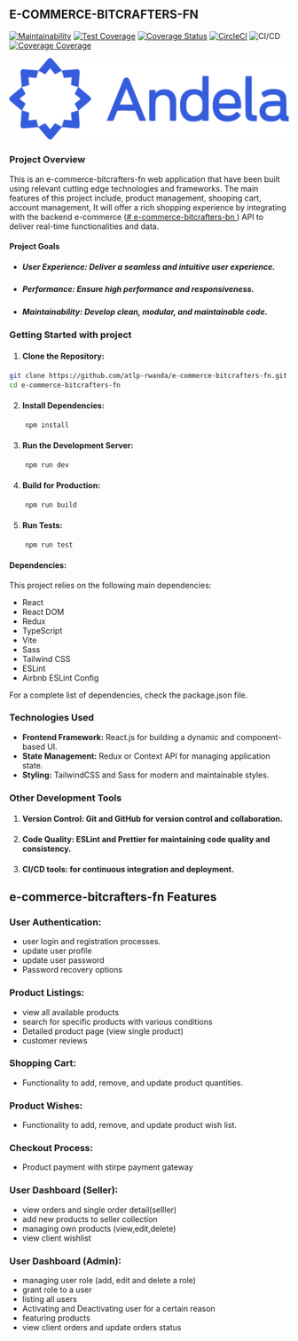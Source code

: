 ## E-COMMERCE-BITCRAFTERS-FN

[![Maintainability](https://api.codeclimate.com/v1/badges/9d32f234492c42c832aa/maintainability)](https://codeclimate.com/github/atlp-rwanda/e-commerce-bitcrafters-fn/maintainability)
[![Test Coverage](https://api.codeclimate.com/v1/badges/9d32f234492c42c832aa/test_coverage)](https://codeclimate.com/github/atlp-rwanda/e-commerce-bitcrafters-fn/test_coverage)
[![Coverage Status](https://coveralls.io/repos/github/atlp-rwanda/e-commerce-bitcrafters-fn/badge.svg?branch=develop)](https://coveralls.io/github/atlp-rwanda/e-commerce-bitcrafters-fn?branch=develop)
[![CircleCI](https://dl.circleci.com/status-badge/img/gh/atlp-rwanda/e-commerce-bitcrafters-fn/tree/ft-tests-setup.svg?style=svg)](https://dl.circleci.com/status-badge/redirect/gh/atlp-rwanda/e-commerce-bitcrafters-fn/tree/ft-tests-setup)
![CI/CD](https://github.com/atlp-rwanda/e-commerce-bitcrafters-fn/actions/workflows/ci.yml/badge.svg)
[![Coverage Coverage](https://coveralls.io/repos/github/atlp-rwanda/e-commerce-bitcrafters-fn/badge.svg)](https://coveralls.io/github/atlp-rwanda/e-commerce-bitcrafters-fn)


<img alt="REACT JS" src="./public/andela.png"/>


### Project Overview
This is an e-commerce-bitcrafters-fn web application that have been built using relevant cutting edge technologies and frameworks. The main features of this project include, product management, shooping cart, account management, It will offer a rich shopping experience by integrating with the backend e-commerce (<a href="https://e-commerce-bitcrafters-bn-1mpf.onrender.com/api-docs/"># e-commerce-bitcrafters-bn </a>) API to deliver real-time functionalities and data.

#### Project Goals
- ##### User Experience: Deliver a seamless and intuitive user experience.
- ##### Performance: Ensure high performance and responsiveness.
- ##### Maintainability: Develop clean, modular, and maintainable code.

### Getting Started with project
1. #### Clone the Repository:
```bash
git clone https://github.com/atlp-rwanda/e-commerce-bitcrafters-fn.git
cd e-commerce-bitcrafters-fn
```
2. #### Install Dependencies:
``` bash
    npm install
```
3. #### Run the Development Server:
``` bash
    npm run dev
```
4. #### Build for Production:
``` bash
    npm run build
```
5. #### Run Tests:
``` bash
    npm run test
```
#### Dependencies:

This project relies on the following main dependencies:

* React
* React DOM
* Redux
* TypeScript
* Vite
* Sass
* Tailwind CSS
* ESLint
* Airbnb ESLint Config

For a complete list of dependencies, check the package.json file.

### Technologies Used
- <b>Frontend Framework:</b> React.js for building a dynamic and component-based UI.
- <b>State Management:</b> Redux or Context API for managing application state.
- <b>Styling:</b> TailwindCSS and Sass for modern and maintainable styles.

### Other Development Tools
1. #### Version Control: Git and GitHub for version control and collaboration.
2. #### Code Quality: ESLint and Prettier for maintaining code quality and consistency.
3. #### CI/CD tools: for continuous integration and deployment.

## e-commerce-bitcrafters-fn Features

### User Authentication:

* user login and registration processes.
* update user profile 
* update user password
* Password recovery options

### Product Listings:
 * view all available products
 * search for specific products with various conditions
 * Detailed product page (view single product)
 * customer reviews

### Shopping Cart:
 * Functionality to add, remove, and update product quantities.

### Product Wishes:
 * Functionality to add, remove, and update product wish list.

### Checkout Process:
 * Product payment with stirpe payment gateway

### User Dashboard (Seller):
  * view orders and single order detail(selller)
  * add new products to seller collection
  * managing own products (view,edit,delete)
  * view client wishlist

### User Dashboard (Admin):
  * managing user role (add, edit and delete a role)
  * grant role to a user
  * listing all users
  * Activating and Deactivating user for a certain reason
  * featuring products
  * view client orders and update orders status
  
